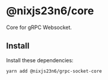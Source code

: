 # @nixjs23n6/core

Core for gRPC Websocket.

## Install

Install these dependencies:

`yarn add @nixjs23n6/grpc-socket-core`
